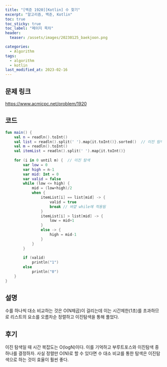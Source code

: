 ```yaml
---
title: "[백준 1920][Kotlin] 수 찾기"
excerpt: "알고리즘, 백준, Kotlin"
toc: true
toc_sticky: true
toc_label: "페이지 목차"
header:
  teaser: /assets/images/20230125_baekjoon.png

categories:
  - Algorithm
tags:
  - algorithm
  - kotlin
last_modified_at: 2023-02-16
---
```


## 문제 링크
https://www.acmicpc.net/problem/1920
<br>
## 코드
```kotlin
fun main() {  
    val n = readln().toInt()  
    val list = readln().split(' ').map{it.toInt()}.sorted()  // 이진 탐색을 위해 오름차순 정렬
    val m = readln().toInt()  
    val itemList = readln().split(' ').map{it.toInt()}  
  
    for (i in 0 until m) {  // 이진 탐색
        var low = 0  
        var high = n-1  
        var mid: Int = 0  
        var valid = false  
        while (low <= high) {  
            mid = (low+high)/2  
            when {  
                itemList[i] == list[mid] -> {  
                    valid = true  
                    break // 바깥 while에 적용됨
                }  
                itemList[i] > list[mid] -> {  
                    low = mid+1  
                }  
                else -> {  
                    high = mid-1  
                }  
            }  
        }  
  
        if (valid)  
            println("1")  
        else  
            println("0")  
    }  
}
```

## 설명
수를 하나씩 대소 비교하는 것은 O(N제곱)이 걸리는데 이는 시간제한(1초)를 초과하므로 리스트의 요소를 오름차순 정렬하고 이진탐색을 통해 풀었다. <br>

## 후기
이진 탐색일 때 시간 복잡도는 O(logN)이다. 이를 기억하고 부루트포스와 이진탐색 중 하나를 결정하자. 사실 정렬만 O(N)로 할 수 있다면 수 대소 비교를 통한 탐색은 이진탐색으로 하는 것이 효율이 훨씬 좋다.
